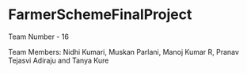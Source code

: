 # FarmerSchemeFinalProject

Team Number - 16

Team Members: Nidhi Kumari, Muskan Parlani, Manoj Kumar R, Pranav Tejasvi Adiraju and Tanya Kure

